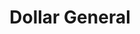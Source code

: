 ---
title: "Dollar General"
url: /shreveport/dollar-general-west-70th-street/
shop: variety store
---